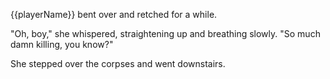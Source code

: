 {{playerName}} bent over and retched for a while.

"Oh, boy," she whispered, straightening up and breathing slowly. "So much damn killing, you know?"

She stepped over the corpses and went downstairs.
